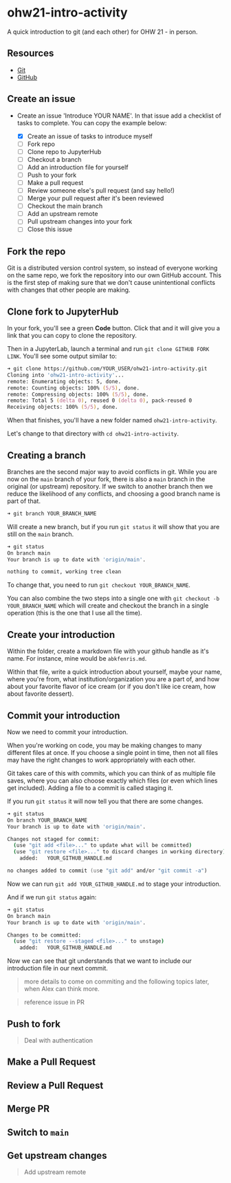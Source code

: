 # ohw21-intro-activity

A quick introduction to git (and each other) for OHW 21 - in person.

## Resources

-   [Git](https://oceanhackweek.github.io/ohw-resources/prep/git/)
-   [GitHub](https://oceanhackweek.github.io/ohw-resources/prep/github/)

## Create an issue

-   Create an issue 'Introduce YOUR NAME'. In that issue add a checklist of tasks to complete. You can copy the example below:


    - [x] Create an issue of tasks to introduce myself
    - [ ] Fork repo
    - [ ] Clone repo to JupyterHub
    - [ ] Checkout a branch
    - [ ] Add an introduction file for yourself
    - [ ] Push to your fork
    - [ ] Make a pull request
    - [ ] Review someone else's pull request (and say hello!)
    - [ ] Merge your pull request after it's been reviewed
    - [ ] Checkout the main branch
    - [ ] Add an upstream remote
    - [ ] Pull upstream changes into your fork
    - [ ] Close this issue

## Fork the repo

Git is a distributed version control system, so instead of everyone working on the same repo, we fork the repository into our own GitHub account. 
This is the first step of making sure that we don't cause unintentional conflicts with changes that other people are making.

## Clone fork to JupyterHub

In your fork, you'll see a green **Code** button. Click that and it will give you a link that you can copy to clone the repository.

Then in a JupyterLab, launch a terminal and run `git clone GITHUB FORK LINK`. You'll see some output similar to:

```zsh
➜ git clone https://github.com/YOUR_USER/ohw21-intro-activity.git
Cloning into 'ohw21-intro-activity'...
remote: Enumerating objects: 5, done.
remote: Counting objects: 100% (5/5), done.
remote: Compressing objects: 100% (5/5), done.
remote: Total 5 (delta 0), reused 0 (delta 0), pack-reused 0
Receiving objects: 100% (5/5), done.
```

When that finishes, you'll have a new folder named `ohw21-intro-activity`.

Let's change to that directory with `cd ohw21-intro-activity`.

## Creating a branch

Branches are the second major way to avoid conflicts in git. While you are now on the `main` branch of your fork, there is also a `main` branch in the original (or upstream) repository.
If we switch to another branch then we reduce the likelihood of any conflicts, and choosing a good branch name is part of that.

```zsh
➜ git branch YOUR_BRANCH_NAME
```

Will create a new branch, but if you run `git status` it will show that you are still on the `main` branch.

```zsh
➜ git status
On branch main
Your branch is up to date with 'origin/main'.

nothing to commit, working tree clean
```

To change that, you need to run `git checkout YOUR_BRANCH_NAME`.

You can also combine the two steps into a single one with `git checkout -b YOUR_BRANCH_NAME` which will create and checkout the branch in a single operation (this is the one that I use all the time).

## Create your introduction

Within the folder, create a markdown file with your github handle as it's name. For instance, mine would be `abkfenris.md`.

Within that file, write a quick introduction about yourself, maybe your name, where you're from, what institution/organization you are a part of, and how about your favorite flavor of ice cream (or if you don't like ice cream, how about favorite dessert).

## Commit your introduction

Now we need to commit your introduction.

When you're working on code, you may be making changes to many different files at once.
If you choose a single point in time, then not all files may have the right changes to work appropriately with each other.

Git takes care of this with commits, which you can think of as multiple file saves, where you can also choose exactly which files (or even which lines get included).
Adding a file to a commit is called staging it.

If you run `git status` it will now tell you that there are some changes.

```zsh
➜ git status
On branch YOUR_BRANCH_NAME
Your branch is up to date with 'origin/main'.

Changes not staged for commit:
  (use "git add <file>..." to update what will be committed)
  (use "git restore <file>..." to discard changes in working directory)
	added:   YOUR_GITHUB_HANDLE.md

no changes added to commit (use "git add" and/or "git commit -a")
```

Now we can run `git add YOUR_GITHUB_HANDLE.md` to stage your introduction.

And if we run `git status` again:

```zsh
➜ git status
On branch main
Your branch is up to date with 'origin/main'.

Changes to be committed:
  (use "git restore --staged <file>..." to unstage)
	added:   YOUR_GITHUB_HANDLE.md
```

Now we can see that git understands that we want to include our introduction file in our next commit.

> more details to come on commiting and the following topics later, when Alex can think more.

> reference issue in PR

## Push to fork

> Deal with authentication

## Make a Pull Request

## Review a Pull Request

## Merge PR

## Switch to `main`

## Get upstream changes

> Add upstream remote
